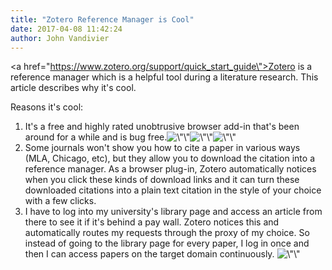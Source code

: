 ```yaml
---
title: "Zotero Reference Manager is Cool"
date: 2017-04-08 11:42:24
author: John Vandivier
---
```




<a href=\"https://www.zotero.org/support/quick_start_guide\">Zotero</a> is a reference manager which is a helpful tool during a literature research. This article describes why it's cool.

Reasons it's cool:
<ol>
 	<li>It's a free and highly rated unobtrusive browser add-in that's been around for a while and is bug free.<img class=\"size-medium wp-image-6302 alignright\" src=\"http://www.afterecon.com/wp-content/uploads/2017/04/zotero-to-clipboard-300x265.png\" alt=\"\" width=\"300\" height=\"265\" /><img class=\"size-medium wp-image-6301 alignright\" src=\"http://www.afterecon.com/wp-content/uploads/2017/04/zotero-bibliography-300x191.png\" alt=\"\" width=\"300\" height=\"191\" /><img class=\"size-medium wp-image-6300 alignright\" src=\"http://www.afterecon.com/wp-content/uploads/2017/04/reference-manager-download-citation-190x300.png\" alt=\"\" width=\"190\" height=\"300\" /></li>
 	<li>Some journals won't show you how to cite a paper in various ways (MLA, Chicago, etc), but they allow you to download the citation into a reference manager. As a browser plug-in, Zotero automatically notices when you click these kinds of download links and it can turn these downloaded citations into a plain text citation in the style of your choice with a few clicks.</li>
 	<li>I have to log into my university's library page and access an article from there to see it if it's behind a pay wall. Zotero notices this and automatically routes my requests through the proxy of my choice. So instead of going to the library page for every paper, I log in once and then I can access papers on the target domain continuously.
<img class=\"aligncenter wp-image-6299 size-full\" src=\"http://www.afterecon.com/wp-content/uploads/2017/04/auto-proxy.png\" alt=\"\" width=\"956\" height=\"54\" /></li>
</ol>